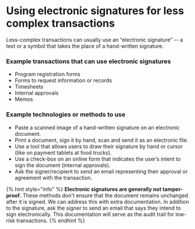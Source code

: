 # Using electronic signatures for less complex transactions

Less-complex transactions can usually use an “electronic signature” -- a text or a symbol that takes the place of a hand-written signature. 

### Example transactions that can use electronic signatures

* Program registration forms
* Forms to request information or records 
* Timesheets 
* Internal approvals 
* Memos

### Example technologies or methods to use

* Paste a scanned image of a hand-written signature on an electronic document. 
* Print a document, sign it by hand, scan and send it as an electronic file.  
* Use a tool that allows users to draw their signature by hand or cursor \(like on payment tablets at food trucks\).
* Use a check-box on an online form that indicates the user’s intent to sign the document \(internal approvals\). 
* Ask the signer/recipient to send an email representing their approval or agreement with the transaction.  

{% hint style="info" %}
**Electronic signatures are generally not tamper-proof**. These methods don't ensure that the document remains unchanged after it is signed. We can address this with extra documentation. In addition to the signature, ask the signer to send an email that says they intend to sign electronically. This documentation will serve as the audit trail for low-risk transactions. 
{% endhint %}

